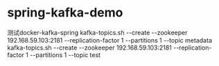 spring-kafka-demo
=================
测试docker-kafka-spring
kafka-topics.sh --create --zookeeper 192.168.59.103:2181 --replication-factor 1 --partitions 1 --topic metadata
kafka-topics.sh --create --zookeeper 192.168.59.103:2181 --replication-factor 1 --partitions 1 --topic test
